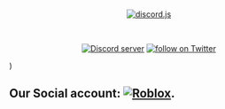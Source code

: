 <div align="center">
	<br />
	<p>
		<a href="https://www.roblox.com/groups/10391051/Alan-International-Studio#!/about"><img src="https://tr.rbxcdn.com/0c10714e082325b3941c0ae805638975/150/150/Image/Png"alt="discord.js" /></a>
	</p>
	<br />
	<p>
		<a href="https://discord.com/invite/xBn26dcU56"><img src="https://img.shields.io/discord/841652970311778314?color=5865F2&logo=discord&logoColor=white&label" alt="Discord server" /></a>
    <a href="https://twitter.com/intent/follow?screen_name=AlanStudioo">
            <img src="https://img.shields.io/twitter/follow/AlanStudioo?style=social&logo=twitter"
                alt="follow on Twitter"></a>
</a>
</div>
)


## Our Social account: [![Roblox][1.2]][1].

<!-- Icons -->

[1.2]: https://tr.rbxcdn.com/0c10714e082325b3941c0ae805638975/60/60/Image/Png

<!-- Links to your social media accounts -->

[1]: https://www.roblox.com/groups/10391051/Alan-International-Studio#!/about
